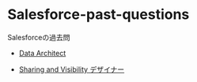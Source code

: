 # Salesforce-past-questions

Salesforceの過去問 

* [Data Architect](./Data-Architect-JPN%20V12.35.pdf)

* [Sharing and Visibility デザイナー](./Sharing%20and%20Visibility%20Designer.xlsx)
